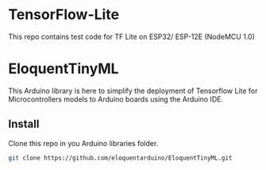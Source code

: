 # TensorFlow-Lite
This repo contains test code for TF Lite on ESP32/ ESP-12E (NodeMCU 1.0)

# EloquentTinyML

This Arduino library is here to simplify the deployment of Tensorflow Lite
for Microcontrollers models to Arduino boards using the Arduino IDE.


## Install

Clone this repo in you Arduino libraries folder.

```bash
git clone https://github.com/eloquentarduino/EloquentTinyML.git
```
